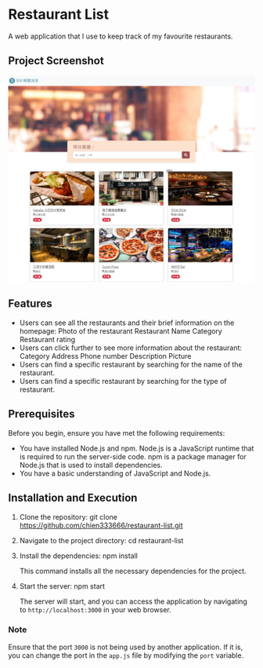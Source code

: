 # Restaurant List
A web application that I use to keep track of my favourite restaurants.

## Project Screenshot

![image](https://github.com/chien333666/restaurant-list/blob/main/public/img/homepage.jpg)

## Features
- Users can see all the restaurants and their brief information on the homepage:
    Photo of the restaurant
    Restaurant Name
    Category
    Restaurant rating
- Users can click further to see more information about the restaurant:
    Category
    Address
    Phone number
    Description
    Picture
- Users can find a specific restaurant by searching for the name of the restaurant.
- Users can find a specific restaurant by searching for the type of restaurant.

## Prerequisites

Before you begin, ensure you have met the following requirements:

- You have installed Node.js and npm. Node.js is a JavaScript runtime that is required to run the server-side code. npm is a package manager for Node.js that is used to install dependencies.
- You have a basic understanding of JavaScript and Node.js.

## Installation and Execution

1. Clone the repository:
git clone https://github.com/chien333666/restaurant-list.git

2. Navigate to the project directory:
cd restaurant-list

3. Install the dependencies:
npm install

   This command installs all the necessary dependencies for the project.

4. Start the server:
npm start

   The server will start, and you can access the application by navigating to `http://localhost:3000` in your web browser.

### Note

Ensure that the port `3000` is not being used by another application. If it is, you can change the port in the `app.js` file by modifying the `port` variable.